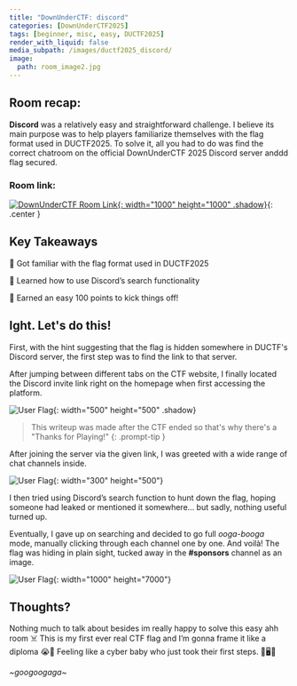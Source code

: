 ```yaml
---
title: "DownUnderCTF: discord"
categories: [DownUnderCTF2025]
tags: [beginner, misc, easy, DUCTF2025]
render_with_liquid: false
media_subpath: /images/ductf2025_discord/
image:
  path: room_image2.jpg
---
```


## Room recap:
**Discord** was a relatively easy and straightforward challenge. I believe its main purpose was to help players familiarize themselves with the flag format used in DUCTF2025. To solve it, all you had to do was find the correct chatroom on the official DownUnderCTF 2025 Discord server anddd flag secured.

### Room link:
[![DownUnderCTF Room Link](discord_room_dark.png){: width="1000" height="1000" .shadow}](https://2025.duc.tf/challenges?c=discord){: .center }

## Key Takeaways

🧠 Got familiar with the flag format used in DUCTF2025

🧠 Learned how to use Discord’s search functionality

💯 Earned an easy 100 points to kick things off!

## Ight. Let's do this!

First, with the hint suggesting that the flag is hidden somewhere in DUCTF's Discord server, the first step was to find the link to that server.

After jumping between different tabs on the CTF website, I finally located the Discord invite link right on the homepage when first accessing the platform.

![User Flag](DUCTF_homepage.png){: width="500" height="500" .shadow}

> This writeup was made after the CTF ended so that's why there's a "Thanks for Playing!"
{: .prompt-tip }

After joining the server via the given link, I was greeted with a wide range of chat channels inside.

![User Flag](room_lists.png){: width="300" height="500"}

I then tried using Discord’s search function to hunt down the flag, hoping someone had leaked or mentioned it somewhere… but sadly, nothing useful turned up.

Eventually, I gave up on searching and decided to go full *ooga-booga* mode, manually clicking through each channel one by one. And voilà!
The flag was hiding in plain sight, tucked away in the **#sponsors** channel as an image.

![User Flag](room_flag.png){: width="1000" height="7000"}

## Thoughts?

Nothing much to talk about besides im really happy to solve this easy ahh room ☠️ This is my first ever real CTF flag and I’m gonna frame it like a diploma 😭💪
Feeling like a cyber baby who just took their first steps. 👶🖥️🍼

*~googoogaga~*